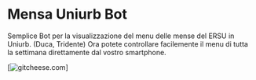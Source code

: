 # Mensa Uniurb Bot #

Semplice Bot per la visualizzazione del menu delle mense del ERSU in Uniurb. (Duca, Tridente)
Ora potete controllare facilemente il menu di tutta la settimana direttamente dal vostro smartphone.

[![gitcheese.com](https://s3.amazonaws.com/gitcheese-ui-master/images/badge.svg)]
